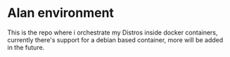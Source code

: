 # Alan environment
This is the repo where i orchestrate my Distros inside docker containers, currently there's support for a debian based container, more will be added in the future.

